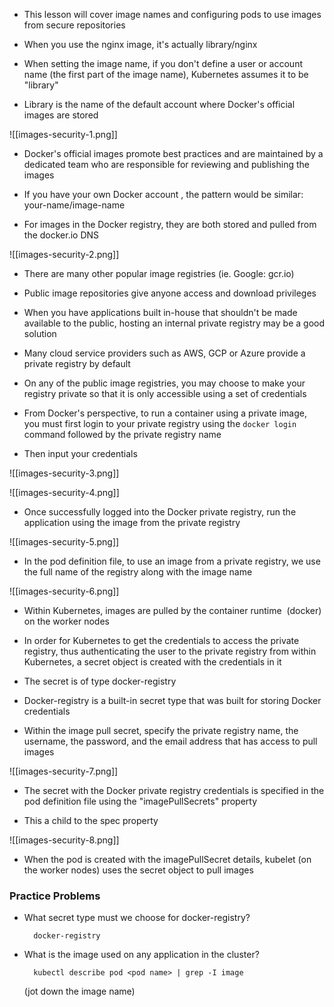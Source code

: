- This lesson will cover image names and configuring pods to use images from secure repositories

- When you use the nginx image, it's actually library/nginx

- When setting the image name, if you don't define a user or account name (the first part of the image name), Kubernetes assumes it to be "library"

- Library is the name of the default account where Docker's official images are stored

![[images-security-1.png]]

- Docker's official images promote best practices and are maintained by a dedicated team who are responsible for reviewing and publishing the images

- If you have your own Docker account , the pattern would be similar: your-name/image-name

- For images in the Docker registry, they are both stored and pulled from the docker.io DNS

![[images-security-2.png]]

- There are many other popular image registries (ie. Google: gcr.io)

- Public image repositories give anyone access and download privileges

- When you have applications built in-house that shouldn't be made available to the public, hosting an internal private registry may be a good solution

- Many cloud service providers such as AWS, GCP or Azure provide a private registry by default

- On any of the public image registries, you may choose to make your registry private so that it is only accessible using a set of credentials

- From Docker's perspective, to run a container using a private image, you must first login to your private registry using the `docker login` command followed by the private registry name

- Then input your credentials

![[images-security-3.png]]

![[images-security-4.png]]

- Once successfully logged into the Docker private registry, run the application using the image from the private registry

![[images-security-5.png]]

- In the pod definition file, to use an image from a private registry, we use the full name of the registry along with the image name

![[images-security-6.png]]

- Within Kubernetes, images are pulled by the container runtime  (docker) on the worker nodes

- In order for Kubernetes to get the credentials to access the private registry, thus authenticating the user to the private registry from within Kubernetes, a secret object is created with the credentials in it

- The secret is of type docker-registry

- Docker-registry is a built-in secret type that was built for storing Docker credentials

- Within the image pull secret, specify the private registry name, the username, the password, and the email address that has access to pull images

![[images-security-7.png]]

- The secret with the Docker private registry credentials is specified in the pod definition file using the "imagePullSecrets" property

- This a child to the spec property

![[images-security-8.png]]

- When the pod is created with the imagePullSecret details, kubelet (on the worker nodes) uses the secret object to pull images

### Practice Problems

- What secret type must we choose for docker-registry?

		docker-registry

- What is the image used on any application in the cluster?

		kubectl describe pod <pod name> | grep -I image

	(jot down the image name)